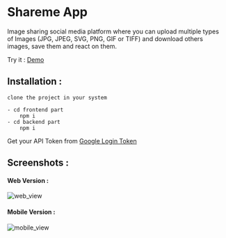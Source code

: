 # Shareme App

Image sharing social media platform where you can upload multiple types of Images (JPG, JPEG, SVG, PNG, GIF or TIFF) and download others images, save them and react on them. 

Try it : [Demo](https://shareme.geekamri.tech/)

## Installation :

```
clone the project in your system

- cd frontend part
    npm i
- cd backend part 
    npm i
 ```
 
 Get your API Token from [Google Login Token](https://console.cloud.google.com/)
 
 
 
## Screenshots : 

#### Web Version : 

![web_view](https://i.postimg.cc/L8rGwfwV/Screenshot-20230116-133223.png)


#### Mobile Version :

![mobile_view](https://i.postimg.cc/1RGwbN7r/Screenshot-20230116-133713.png)







